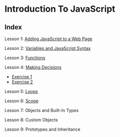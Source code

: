 # Introduction To JavaScript

## Index
Lesson 1: [Adding JavaScript to a Web Page](https://github.com/karan-cheema/JavaScript-A-Jeremy-McPeak-Book/tree/main/Introduction%20To%20JavaScript/Lesson%201)

Lesson 2: [Variables and JavaScript Syntax](https://github.com/karan-cheema/JavaScript-A-Jeremy-McPeak-Book/tree/main/Introduction%20To%20JavaScript/Lesson%202)

Lesson 3: [Functions](https://github.com/karan-cheema/JavaScript-A-Jeremy-McPeak-Book/tree/main/Introduction%20To%20JavaScript/Lesson%203)

Lesson 4: [Making Decisions](https://github.com/karan-cheema/JavaScript-A-Jeremy-McPeak-Book/tree/main/Introduction%20To%20JavaScript/Lesson%204)
   - [Exercise 1](https://github.com/karan-cheema/JavaScript-A-Jeremy-McPeak-Book/tree/main/Introduction%20To%20JavaScript/Lesson%204/Sample%201)
   - [Exercise 2](https://github.com/karan-cheema/JavaScript-A-Jeremy-McPeak-Book/tree/main/Introduction%20To%20JavaScript/Lesson%204/Sample%202)

Lesson 5: [Loops](https://github.com/karan-cheema/JavaScript-A-Jeremy-McPeak-Book/tree/main/Introduction%20To%20JavaScript/Lesson%205)

Lesson 6: [Scope](https://github.com/karan-cheema/JavaScript-A-Jeremy-McPeak-Book/tree/main/Introduction%20To%20JavaScript/Lesson%206)

Lesson 7: Objects and Built-In Types

Lesson 8: Custom Objects

Lesson 9: Prototypes and Inheritance

